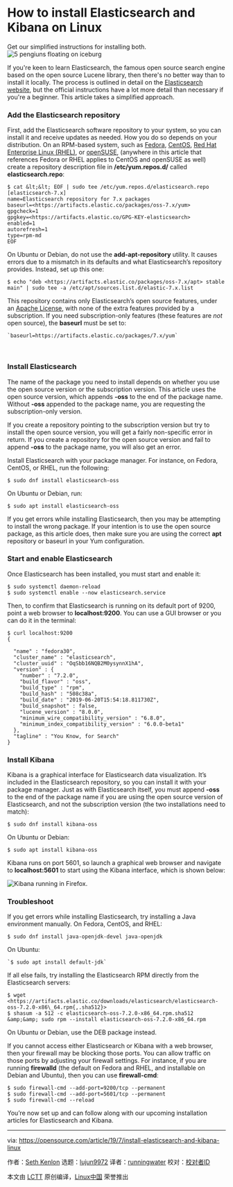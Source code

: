 [#]: collector: (lujun9972)
[#]: translator: (runningwater)
[#]: reviewer: ( )
[#]: publisher: ( )
[#]: url: ( )
[#]: subject: (How to install Elasticsearch and Kibana on Linux)
[#]: via: (https://opensource.com/article/19/7/install-elasticsearch-and-kibana-linux)
[#]: author: (Seth Kenlon https://opensource.com/users/seth)

How to install Elasticsearch and Kibana on Linux
======
Get our simplified instructions for installing both.
![5 pengiuns floating on iceburg][1]

If you're keen to learn Elasticsearch, the famous open source search engine based on the open source Lucene library, then there's no better way than to install it locally. The process is outlined in detail on the [Elasticsearch website][2], but the official instructions have a lot more detail than necessary if you're a beginner. This article takes a simplified approach.

### Add the Elasticsearch repository

First, add the Elasticsearch software repository to your system, so you can install it and receive updates as needed. How you do so depends on your distribution. On an RPM-based system, such as [Fedora][3], [CentOS][4], [Red Hat Enterprise Linux (RHEL)][5], or [openSUSE][6], (anywhere in this article that references Fedora or RHEL applies to CentOS and openSUSE as well) create a repository description file in **/etc/yum.repos.d/** called **elasticsearch.repo**:


```
$ cat &lt;&lt; EOF | sudo tee /etc/yum.repos.d/elasticsearch.repo
[elasticsearch-7.x]
name=Elasticsearch repository for 7.x packages
baseurl=<https://artifacts.elastic.co/packages/oss-7.x/yum>
gpgcheck=1
gpgkey=<https://artifacts.elastic.co/GPG-KEY-elasticsearch>
enabled=1
autorefresh=1
type=rpm-md
EOF
```

On Ubuntu or Debian, do not use the **add-apt-repository** utility. It causes errors due to a mismatch in its defaults and what Elasticsearch’s repository provides. Instead, set up this one:


```
$ echo "deb <https://artifacts.elastic.co/packages/oss-7.x/apt> stable main" | sudo tee -a /etc/apt/sources.list.d/elastic-7.x.list
```

This repository contains only Elasticsearch’s open source features, under an [Apache License][7], with none of the extra features provided by a subscription. If you need subscription-only features (these features are _not_ open source), the **baseurl** must be set to:


```
`baseurl=https://artifacts.elastic.co/packages/7.x/yum`
```

 

### Install Elasticsearch

The name of the package you need to install depends on whether you use the open source version or the subscription version. This article uses the open source version, which appends **-oss** to the end of the package name. Without **-oss** appended to the package name, you are requesting the subscription-only version.

If you create a repository pointing to the subscription version but try to install the open source version, you will get a fairly non-specific error in return. If you create a repository for the open source version and fail to append **-oss** to the package name, you will also get an error.

Install Elasticsearch with your package manager. For instance, on Fedora, CentOS, or RHEL, run the following:


```
$ sudo dnf install elasticsearch-oss
```

On Ubuntu or Debian, run:


```
$ sudo apt install elasticsearch-oss
```

If you get errors while installing Elasticsearch, then you may be attempting to install the wrong package. If your intention is to use the open source package, as this article does, then make sure you are using the correct **apt** repository or baseurl in your Yum configuration.

### Start and enable Elasticsearch

Once Elasticsearch has been installed, you must start and enable it:


```
$ sudo systemctl daemon-reload
$ sudo systemctl enable --now elasticsearch.service
```

Then, to confirm that Elasticsearch is running on its default port of 9200, point a web browser to **localhost:9200**. You can use a GUI browser or you can do it in the terminal:


```
$ curl localhost:9200
{

  "name" : "fedora30",
  "cluster_name" : "elasticsearch",
  "cluster_uuid" : "OqSbb16NQB2M0ysynnX1hA",
  "version" : {
    "number" : "7.2.0",
    "build_flavor" : "oss",
    "build_type" : "rpm",
    "build_hash" : "508c38a",
    "build_date" : "2019-06-20T15:54:18.811730Z",
    "build_snapshot" : false,
    "lucene_version" : "8.0.0",
    "minimum_wire_compatibility_version" : "6.8.0",
    "minimum_index_compatibility_version" : "6.0.0-beta1"
  },
  "tagline" : "You Know, for Search"
}
```

### Install Kibana

Kibana is a graphical interface for Elasticsearch data visualization. It’s included in the Elasticsearch repository, so you can install it with your package manager. Just as with Elasticsearch itself, you must append **-oss** to the end of the package name if you are using the open source version of Elasticsearch, and not the subscription version (the two installations need to match):


```
$ sudo dnf install kibana-oss
```

On Ubuntu or Debian:


```
$ sudo apt install kibana-oss
```

Kibana runs on port 5601, so launch a graphical web browser and navigate to **localhost:5601** to start using the Kibana interface, which is shown below:

![Kibana running in Firefox.][8]

### Troubleshoot

If you get errors while installing Elasticsearch, try installing a Java environment manually. On Fedora, CentOS, and RHEL:


```
$ sudo dnf install java-openjdk-devel java-openjdk
```

On Ubuntu:


```
`$ sudo apt install default-jdk`
```

If all else fails, try installing the Elasticsearch RPM directly from the Elasticsearch servers:


```
$ wget <https://artifacts.elastic.co/downloads/elasticsearch/elasticsearch-oss-7.2.0-x86\_64.rpm{,.sha512}>
$ shasum -a 512 -c elasticsearch-oss-7.2.0-x86_64.rpm.sha512 &amp;&amp; sudo rpm --install elasticsearch-oss-7.2.0-x86_64.rpm
```

On Ubuntu or Debian, use the DEB package instead.

If you cannot access either Elasticsearch or Kibana with a web browser, then your firewall may be blocking those ports. You can allow traffic on those ports by adjusting your firewall settings. For instance, if you are running **firewalld** (the default on Fedora and RHEL, and installable on Debian and Ubuntu), then you can use **firewall-cmd**:


```
$ sudo firewall-cmd --add-port=9200/tcp --permanent
$ sudo firewall-cmd --add-port=5601/tcp --permanent
$ sudo firewall-cmd --reload
```

You’re now set up and can follow along with our upcoming installation articles for Elasticsearch and Kibana.

--------------------------------------------------------------------------------

via: https://opensource.com/article/19/7/install-elasticsearch-and-kibana-linux

作者：[Seth Kenlon][a]
选题：[lujun9972][b]
译者：[runningwater](https://github.com/runningwater)
校对：[校对者ID](https://github.com/校对者ID)

本文由 [LCTT](https://github.com/LCTT/TranslateProject) 原创编译，[Linux中国](https://linux.cn/) 荣誉推出

[a]: https://opensource.com/users/seth
[b]: https://github.com/lujun9972
[1]: https://opensource.com/sites/default/files/styles/image-full-size/public/lead-images/rh_003499_01_linux31x_cc.png?itok=Pvim4U-B (5 pengiuns floating on iceburg)
[2]: https://www.elastic.co/guide/en/elasticsearch/reference/current/rpm.html
[3]: https://getfedora.org
[4]: https://www.centos.org
[5]: https://www.redhat.com/en/technologies/linux-platforms/enterprise-linux
[6]: https://www.opensuse.org
[7]: http://www.apache.org/licenses/
[8]: https://opensource.com/sites/default/files/uploads/kibana.jpg (Kibana running in Firefox.)
